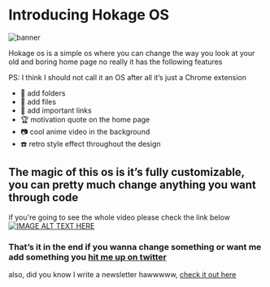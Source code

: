 # Introducing Hokage OS
![banner](https://github.com/user-attachments/assets/8f3cc4dc-c12f-42b2-a40f-59889fb472f8)

Hokage os is a simple os where you can change the way you look at your old and boring home page no really it has the following features 

PS: I think I should not call it an OS after all it’s just a Chrome extension 

- 📁 add folders
- 📄 add files
- 🔴 add important links
- 🏆 motivation quote on the home page
- 📷 cool anime video in the background
- ☎️ retro style effect throughout the design

## The magic of this os is it’s fully customizable, you can pretty much change anything you want through code
if you're going to see the whole video please check the link below
[![IMAGE ALT TEXT HERE](http://img.youtube.com/vi/2jZE0fQ-Sj0/0.jpg)](http://www.youtube.com/watch?v=2jZE0fQ-Sj0)

### That’s it in the end if you wanna change something or want me add something you [hit me up on twitter](https://x.com/Shrit1401)

also, did you know I write a newsletter hawwwww, [check it out here](https://shrit.in/newsletter)

